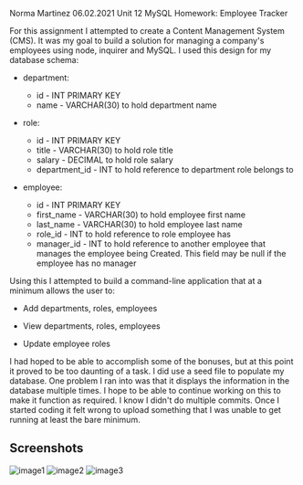 Norma Martinez
06.02.2021
Unit 12 MySQL Homework: Employee Tracker

For this assignment I attempted to create a Content Management System (CMS).  It was my goal to build a solution for managing a company's employees using node, inquirer and MySQL.  I used this design for my database schema:

* department:

  * id - INT PRIMARY KEY
  * name - VARCHAR(30) to hold department name

* role:

  * id - INT PRIMARY KEY
  * title -  VARCHAR(30) to hold role title
  * salary -  DECIMAL to hold role salary
  * department_id -  INT to hold reference to department role belongs to

* employee:

  * id - INT PRIMARY KEY
  * first_name - VARCHAR(30) to hold employee first name
  * last_name - VARCHAR(30) to hold employee last name
  * role_id - INT to hold reference to role employee has
  * manager_id - INT to hold reference to another employee that manages the employee being Created. This field may be null if the employee has no manager

Using this I attempted to build a command-line application that at a minimum allows the user to:

  * Add departments, roles, employees

  * View departments, roles, employees

  * Update employee roles

I had hoped to be able to accomplish some of the bonuses, but at this point it proved to be too daunting of a task.  I did use a seed file to populate my database.  One problem I ran into was that it displays the information in the database multiple times.  I hope to be able to continue working on this to make it function as required.  I know I didn't do multiple commits.  Once I started coding it felt wrong to upload something that I was unable to get running at least the bare minimum.

## Screenshots

![image1](https://user-images.githubusercontent.com/78131360/120918025-246d3500-c667-11eb-9877-80e858e3b494.png)
![image2](https://user-images.githubusercontent.com/78131360/120918027-2505cb80-c667-11eb-801b-6f445cddc08a.png)
![image3](https://user-images.githubusercontent.com/78131360/120918028-259e6200-c667-11eb-83a3-5a0d35af9d1d.png)

